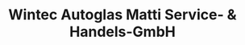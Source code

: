 ---
title: "Wintec Autoglas Matti Service- & Handels-GmbH"
url: /delitzsch/wintec-autoglas-matti-service-und-handels-gmbh/
shop: Autowerkstatt
---